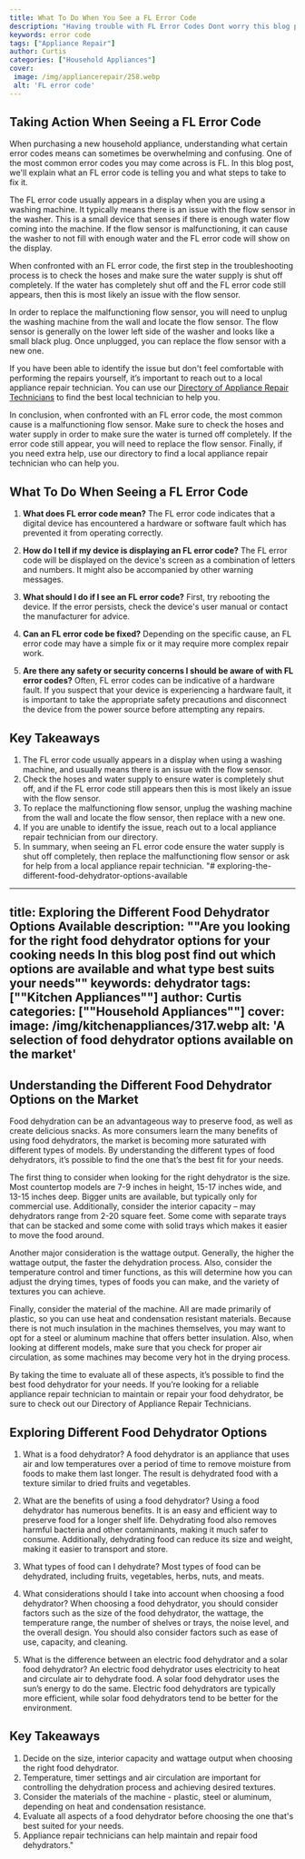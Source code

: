 ```yaml
---
title: What To Do When You See a FL Error Code
description: "Having trouble with FL Error Codes Dont worry this blog post offers helpful tips and advice to give you insight into what they mean and how to work around them"
keywords: error code
tags: ["Appliance Repair"]
author: Curtis
categories: ["Household Appliances"]
cover: 
 image: /img/appliancerepair/258.webp
 alt: 'FL error code'
---
```

## Taking Action When Seeing a FL Error Code
When purchasing a new household appliance, understanding what certain error codes means can sometimes be overwhelming and confusing. One of the most common error codes you may come across is FL. In this blog post, we'll explain what an FL error code is telling you and what steps to take to fix it.

The FL error code usually appears in a display when you are using a washing machine. It typically means there is an issue with the flow sensor in the washer. This is a small device that senses if there is enough water flow coming into the machine. If the flow sensor is malfunctioning, it can cause the washer to not fill with enough water and the FL error code will show on the display.

When confronted with an FL error code, the first step in the troubleshooting process is to check the hoses and make sure the water supply is shut off completely. If the water has completely shut off and the FL error code still appears, then this is most likely an issue with the flow sensor.

In order to replace the malfunctioning flow sensor, you will need to unplug the washing machine from the wall and locate the flow sensor. The flow sensor is generally on the lower left side of the washer and looks like a small black plug. Once unplugged, you can replace the flow sensor with a new one.

If you have been able to identify the issue but don't feel comfortable with performing the repairs yourself, it’s important to reach out to a local appliance repair technician. You can use our [Directory of Appliance Repair Technicians](./pages/appliance-repair-technicians) to find the best local technician to help you.

In conclusion, when confronted with an FL error code, the most common cause is a malfunctioning flow sensor. Make sure to check the hoses and water supply in order to make sure the water is turned off completely. If the error code still appear, you will need to replace the flow sensor. Finally, if you need extra help, use our directory to find a local appliance repair technician who can help you.

## What To Do When Seeing a FL Error Code

1. **What does FL error code mean?** The FL error code indicates that a digital device has encountered a hardware or software fault which has prevented it from operating correctly.

2. **How do I tell if my device is displaying an FL error code?** The FL error code will be displayed on the device's screen as a combination of letters and numbers. It might also be accompanied by other warning messages.

3. **What should I do if I see an FL error code?** First, try rebooting the device. If the error persists, check the device's user manual or contact the manufacturer for advice.

4. **Can an FL error code be fixed?** Depending on the specific cause, an FL error code may have a simple fix or it may require more complex repair work.

5. **Are there any safety or security concerns I should be aware of with FL error codes?** Often, FL error codes can be indicative of a hardware fault. If you suspect that your device is experiencing a hardware fault, it is important to take the appropriate safety precautions and disconnect the device from the power source before attempting any repairs.

## Key Takeaways
1. The FL error code usually appears in a display when using a washing machine, and usually means there is an issue with the flow sensor.
2. Check the hoses and water supply to ensure water is completely shut off, and if the FL error code still appears then this is most likely an issue with the flow sensor. 
3. To replace the malfunctioning flow sensor, unplug the washing machine from the wall and locate the flow sensor, then replace with a new one.
4. If you are unable to identify the issue, reach out to a local appliance repair technician from our directory.
5. In summary, when seeing an FL error code ensure the water supply is shut off completely, then replace the malfunctioning flow sensor or ask for help from a local appliance repair technician.
"# exploring-the-different-food-dehydrator-options-available
---
title: Exploring the Different Food Dehydrator Options Available
description: ""Are you looking for the right food dehydrator options for your cooking needs In this blog post find out which options are available and what type best suits your needs""
keywords: dehydrator
tags: [""Kitchen Appliances""]
author: Curtis
categories: [""Household Appliances""]
cover: 
 image: /img/kitchenappliances/317.webp
 alt: 'A selection of food dehydrator options available on the market'
---
## Understanding the Different Food Dehydrator Options on the Market
Food dehydration can be an advantageous way to preserve food, as well as create delicious snacks. As more consumers learn the many benefits of using food dehydrators, the market is becoming more saturated with different types of models. By understanding the different types of food dehydrators, it’s possible to find the one that’s the best fit for your needs.

The first thing to consider when looking for the right dehydrator is the size. Most countertop models are 7-9 inches in height, 15-17 inches wide, and 13-15 inches deep. Bigger units are available, but typically only for commercial use. Additionally, consider the interior capacity – may dehydrators range from 2-20 square feet. Some come with separate trays that can be stacked and some come with solid trays which makes it easier to move the food around.

Another major consideration is the wattage output. Generally, the higher the wattage output, the faster the dehydration process. Also, consider the temperature control and timer functions, as this will determine how you can adjust the drying times, types of foods you can make, and the variety of textures you can achieve.

Finally, consider the material of the machine. All are made primarily of plastic, so you can use heat and condensation resistant materials. Because there is not much insulation in the machines themselves, you may want to opt for a steel or aluminum machine that offers better insulation. Also, when looking at different models, make sure that you check for proper air circulation, as some machines may become very hot in the drying process.

By taking the time to evaluate all of these aspects, it’s possible to find the best food dehydrator for your needs. If you’re looking for a reliable appliance repair technician to maintain or repair your food dehydrator, be sure to check out our Directory of Appliance Repair Technicians.

## Exploring Different Food Dehydrator Options

1.	What is a food dehydrator? 
A food dehydrator is an appliance that uses air and low temperatures over a period of time to remove moisture from foods to make them last longer. The result is dehydrated food with a texture similar to dried fruits and vegetables.

2. What are the benefits of using a food dehydrator? 
Using a food dehydrator has numerous benefits. It is an easy and efficient way to preserve food for a longer shelf life. Dehydrating food also removes harmful bacteria and other contaminants, making it much safer to consume. Additionally, dehydrating food can reduce its size and weight, making it easier to transport and store. 

3. What types of food can I dehydrate? 
Most types of food can be dehydrated, including fruits, vegetables, herbs, nuts, and meats.

4. What considerations should I take into account when choosing a food dehydrator? 
When choosing a food dehydrator, you should consider factors such as the size of the food dehydrator, the wattage, the temperature range, the number of shelves or trays, the noise level, and the overall design. You should also consider factors such as ease of use, capacity, and cleaning.

5. What is the difference between an electric food dehydrator and a solar food dehydrator? 
An electric food dehydrator uses electricity to heat and circulate air to dehydrate food. A solar food dehydrator uses the sun’s energy to do the same. Electric food dehydrators are typically more efficient, while solar food dehydrators tend to be better for the environment.

## Key Takeaways
1. Decide on the size, interior capacity and wattage output when choosing the right food dehydrator.
2. Temperature, timer settings and air circulation are important for controlling the dehydration process and achieving desired textures.
3. Consider the materials of the machine - plastic, steel or aluminum, depending on heat and condensation resistance.
4. Evaluate all aspects of a food dehydrator before choosing the one that's best suited for your needs.
5. Appliance repair technicians can help maintain and repair food dehydrators."
